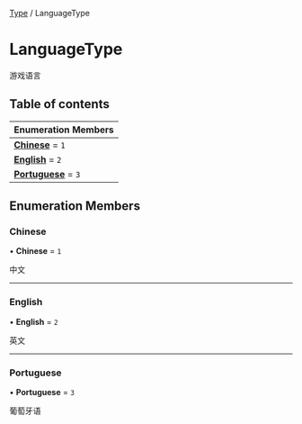 [Type](../groups/Core.Type.md) / LanguageType

# LanguageType <Badge type="tip" text="Enumeration" /> <Score text="LanguageType" />

游戏语言

## Table of contents

| Enumeration Members |
| :-----|
| **[Chinese](mw.LanguageType.md#chinese)** = ``1`` <br> |
| **[English](mw.LanguageType.md#english)** = ``2`` <br> |
| **[Portuguese](mw.LanguageType.md#portuguese)** = ``3`` <br> |

## Enumeration Members

### Chinese <Score text="Chinese" /> 

• **Chinese** = ``1``

中文

___

### English <Score text="English" /> 

• **English** = ``2``

英文

___

### Portuguese <Score text="Portuguese" /> 

• **Portuguese** = ``3``

葡萄牙语
